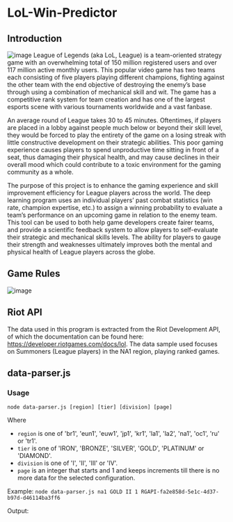 # LoL-Win-Predictor

## Introduction
![image](https://user-images.githubusercontent.com/72530527/173493464-56178ca8-d420-43ac-afa3-2146b9bcb457.png)
League of Legends (aka LoL, League) is a team-oriented strategy game with an overwhelming total of 150 million registered users and over 117 million active monthly users. This popular video game has two teams each consisting of five players playing different champions, fighting against the other team with the end objective of destroying the enemy’s base through using a combination of mechanical skill and wit. The game has a competitive rank system for team creation and has one of the largest esports scene with various tournaments worldwide and a vast fanbase.

An average round of League takes 30 to 45 minutes. Oftentimes, if players are placed in a lobby against people much below or beyond their skill level, they would be forced to play the entirety of the game on a losing streak with little constructive development on their strategic abilities. This poor gaming experience causes players to spend unproductive time sitting in front of a seat, thus damaging their physical health, and may cause declines in their overall mood which could contribute to a toxic environment for the gaming community as a whole.

The purpose of this project is to enhance the gaming experience and skill improvement efficiency for League players across the world. The deep learning program uses an individual players’ past combat statistics (win rate, champion expertise, etc.) to assign a winning probability to evaluate a team’s performance on an upcoming game in relation to the enemy team. This tool can be used to both help game developers create fairer teams, and provide a scientific feedback system to allow players to self-evaluate their strategic and mechanical skills levels. The ability for players to gauge their strength and weaknesses ultimately improves both the mental and physical health of League players across the globe.

## Game Rules
![image](https://user-images.githubusercontent.com/72530527/173493526-65a75a21-7e7e-4c12-8c64-b0629665e907.png)


## Riot API
The data used in this program is extracted from the Riot Development API, of which the documentation can be found here: https://developer.riotgames.com/docs/lol. The data sample used focuses on Summoners (League players) in the NA1 region, playing ranked games.

## data-parser.js

### Usage

`node data-parser.js [region] [tier] [division] [page]`

Where
* `region` is one of 'br1', 'eun1', 'euw1', 'jp1', 'kr1', 'la1', 'la2', 'na1', 'oc1', 'ru' or 'tr1'.
* `tier` is one of 'IRON', 'BRONZE', 'SILVER', 'GOLD', 'PLATINUM' or 'DIAMOND'.
* `division` is one of 'I', 'II', 'III' or 'IV'.
* `page` is an integer that starts and 1 and keeps increments till there is no more data for the selected configuration.

Example:
`node data-parser.js na1 GOLD II 1 RGAPI-fa2e858d-5e1c-4d37-b97d-d46114ba3ff6`

Output:

